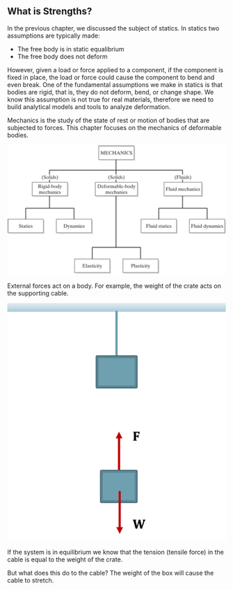 ## What is Strengths?

In the previous chapter, we discussed the subject of statics. In statics two assumptions are typically made:

 * The free body is in static equalibrium
 * The free body does not deform

However, given a load or force applied to a component, if the component is fixed in place, the load or force could cause the component to bend and even break. One of the fundamental assumptions we make in statics is that bodies are rigid, that is, they do not deform, bend, or change shape. We know this assumption is not true for real materials, therefore we need to build analytical models and tools to analyze deformation.

Mechanics is the study of the state of rest or motion of bodies that are subjected to forces. This chapter focuses on the mechanics of deformable bodies.

![fields in mechanics](images/fields_in_mechanics.png)

External forces act on a body. For example, the weight of the crate acts on the supporting cable.

![box hung from cable](images/box_hung_from_cable.png)

If the system is in equilibrium we know that the tension (tensile force) in the cable is equal to the weight of the crate.

But what does this do to the cable? The weight of the box will cause the cable to stretch.
